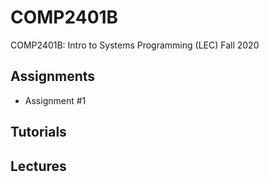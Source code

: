 # COMP2401B
COMP2401B: Intro to Systems Programming (LEC) Fall 2020

## Assignments
- Assignment #1
## Tutorials
## Lectures
